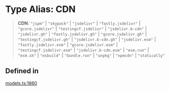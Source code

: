 # Type Alias: CDN

> **CDN**: `"jspm"` \| `"skypack"` \| `"jsdelivr"` \| `"fastly.jsdelivr"` \| `"gcore.jsdelivr"` \| `"testingcf.jsdelivr"` \| `"jsdelivr.b-cdn"` \| `"jsdelivr.gh"` \| `"fastly.jsdelivr.gh"` \| `"gcore.jsdelivr.gh"` \| `"testingcf.jsdelivr.gh"` \| `"jsdelivr.b-cdn.gh"` \| `"jsdelivr.esm"` \| `"fastly.jsdelivr.esm"` \| `"gcore.jsdelivr.esm"` \| `"testingcf.jsdelivr.esm"` \| `"jsdelivr.b-cdn.esm"` \| `"esm.run"` \| `"esm.sh"` \| `"esbuild"` \| `"bundle.run"` \| `"unpkg"` \| `"npmcdn"` \| `"statically"`

## Defined in

[models.ts:1860](https://github.com/live-codes/livecodes/blob/870dbc3ade068368e560b53c5658cb1fbf40ada3/src/sdk/models.ts#L1860)